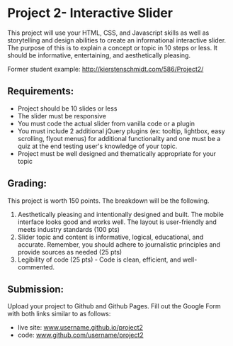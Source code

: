 # Project 2- Interactive Slider
This project will use your HTML, CSS, and Javascript skills as well as storytelling and design abilities to create an informational interactive slider. The purpose of this is to explain a concept or topic in 10 steps or less. It should be informative, entertaining, and aesthetically pleasing.

Former student example: http://kierstenschmidt.com/586/Project2/  

## Requirements:
- Project should be 10 slides or less
- The slider must be responsive
- You must code the actual slider from vanilla code or a plugin
- You must include 2 additional jQuery plugins (ex: tooltip, lightbox, easy scrolling, flyout menus) for additional functionality and one must be a quiz at the end testing user's knowledge of your topic.
- Project must be well designed and thematically appropriate for your topic

## Grading:
This project is worth 150 points. The breakdown will be the following.

1. Aesthetically pleasing and intentionally designed and built. The mobile interface looks good and works well. The layout is user-friendly and meets industry standards (100 pts)
2. Slider topic and content is informative, logical, educational, and accurate. Remember, you should adhere to journalistic principles and provide sources as needed (25 pts)
3. Legibility of code (25 pts) - Code is clean, efficient, and well-commented.

## Submission:
Upload your project to Github and Github Pages. Fill out the Google Form with both links similar to as follows:

- live site: www.username.github.io/project2
- code: www.github.com/username/project2
